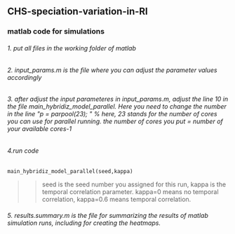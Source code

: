 ## CHS-speciation-variation-in-RI
### matlab code for simulations

###### 1. put all files in the working folder of matlab
   
###### 2. input_params.m is the file where you can adjust the parameter values accordingly
   
###### 3. after adjust the input parameteres in input_params.m, adjust the line 10 in the file main_hybridiz_model_parallel. Here you need to change the number in the line "p = parpool(23); " % here, 23 stands for the number of cores you can use for parallel running. the number of cores you put = number of your available cores-1
   
###### 4.run code 
```
main_hybridiz_model_parallel(seed,kappa)
```
>> seed is the seed number you assigned for this run, kappa is the temporal correlation parameter. kappa=0 means no temporal correlation, kappa=0.6 means temporal correlation.

###### 5. results.summary.m is the file for summarizing the results of matlab simulation runs, including for creating the heatmaps. 
   


